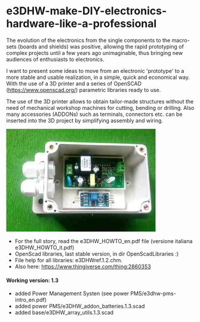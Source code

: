 # e3DHW-make-DIY-electronics-hardware-like-a-professional
 
The evolution of the electronics from the single components to the macro-sets (boards and shields)
was positive, allowing the rapid prototyping of complex projects until a few years ago
unimaginable, thus bringing new audiences of enthusiasts to electronics.

I want to present some ideas to move from an electronic 'prototype' to a more stable and usable
realization, in a simple, quick and economical way.
With the use of a 3D printer and a series of OpenSCAD (https://www.openscad.org/) parametric libraries ready to use.

The use of the 3D printer allows to obtain tailor-made structures without the need of mechanical
workshop machines for cutting, bending or drilling. Also many accessories (ADDONs) such as
terminals, connectors etc. can be inserted into the 3D project by simplifying assembly and wiring.

![Watering Sonoff](images/sonoff400.jpg  "Sonoff watering timer") 

- For the full story, read the e3DHW_HOWTO_en.pdf file (versione italiana e3DHW_HOWTO_it.pdf)
- OpenScad libraries, last stable version, in dir OpenScadLibraries :)
- File help for all libraries: e3DHWref.1.2.chm.
- Also here: https://www.thingiverse.com/thing:2860353

#### Working version: 1.3
 - added Power Management Systen (see power PMS/e3dhw-pms-intro_en.pdf)
 - added power PMS/e3DHW_addon_batteries.1.3.scad
 - added base/e3DHW_array_utils.1.3.scad
